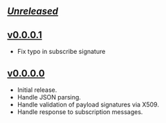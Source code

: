## [_Unreleased_](https://github.com/freckle/aws-sns-verify/compare/v0.0.0.0...main)

## [v0.0.0.1](https://github.com/freckle/aws-sns-verify/compare/v0.0.0.1...v0.0.0.0)

- Fix typo in subscribe signature

## [v0.0.0.0](https://github.com/freckle/aws-sns-verify/releases/tag/v0.0.0.0)

- Initial release.
- Handle JSON parsing.
- Handle validation of payload signatures via X509.
- Handle response to subscription messages.
